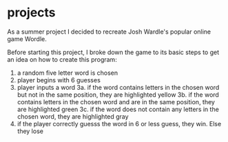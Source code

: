 # projects
As a summer project I decided to recreate Josh Wardle's popular online game Wordle.

Before starting this project, I broke down the game to its basic steps to get an idea on how to create this program:
1. a random five letter word is chosen
2. player begins with 6 guesses
3. player inputs a word
3a. if the word contains letters in the chosen word but not in the same position, they are highlighted yellow
3b. if the word contains letters in the chosen word and are in the same position, they are highlighted green
3c. if the word does not contain any letters in the chosen word, they are highlighted gray
4. if the player correctly guesss the word in 6 or less guess, they win. Else they lose
